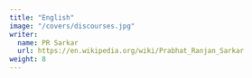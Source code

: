 ```yaml
---
title: "English"
image: "/covers/discourses.jpg"
writer:
  name: PR Sarkar
  url: https://en.wikipedia.org/wiki/Prabhat_Ranjan_Sarkar
weight: 8
---
```

